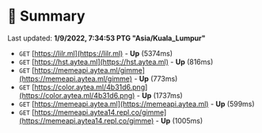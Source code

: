 # 📖 Summary
Last updated: **1/9/2022, 7:34:53 PTG "Asia/Kuala_Lumpur"**

- `GET` [https://lilr.ml](https://lilr.ml) - **Up** (5374ms)
- `GET` [https://hst.aytea.ml](https://hst.aytea.ml) - **Up** (816ms)
- `GET` [https://memeapi.aytea.ml/gimme](https://memeapi.aytea.ml/gimme) - **Up** (773ms)
- `GET` [https://color.aytea.ml/4b31d6.png](https://color.aytea.ml/4b31d6.png) - **Up** (1737ms)
- `GET` [https://memeapi.aytea.ml](https://memeapi.aytea.ml) - **Up** (599ms)
- `GET` [https://memeapi.aytea14.repl.co/gimme](https://memeapi.aytea14.repl.co/gimme) - **Up** (1005ms)
